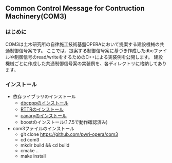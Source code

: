 ## Common Control Message for Contruction Machinery(COM3)
### はじめに
COM3は土木研究所の自律施工技術基盤OPERAにおいて提案する建設機械の共通制御信号案です。
ここでは、提案する制御信号案に基づき作成したdbcファイルや制御信号のread/writeをするためのC++による実装例を公開します。
建設機械ごとに作成した共通制御信号案の実装例を、各ディレクトリに格納してあります。

### インストール
- 依存ライブラリのインストール
  - [dbcpppのインストール](https://github.com/genkiiii/dbcppp)
  - [RTTRのインストール](https://github.com/rttrorg/rttr)
  - [canaryのインストール](https://github.com/djarek/canary)
  - boostのインストール(1.7.5で動作確認済み)
- com3ファイルのインストール
  - git clone https://github.com/pwri-opera/com3
  - cd com3
  - mkdir build && cd build
  - cmake ..
  - make install
    
